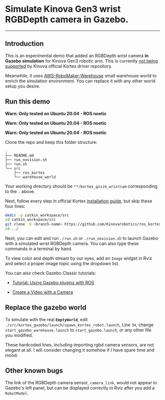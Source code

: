 # Simulate Kinova Gen3 wrist RGBDepth camera in Gazebo.

---

## Introduction

This is an experimental demo that added an RGBDepth wrist camera **in Gazebo simulation** for Kinova Gen3 robotic arm. This is currently [not being supported](https://github.com/Kinovarobotics/ros_kortex/issues/46) by Kinova official Kortex driver repository.

Meanwhile, it uses [AWS-RoboMaker-Warehouse](https://github.com/aws-robotics/aws-robomaker-small-warehouse-world) small warehouse world to enrich the simulation environment. You can replace it with any other world setup you desire.

## Run this demo

**Warn: Only tested on Ubuntu 20.04 - ROS noetic**

**Warn: Only tested on Ubuntu 20.04 - ROS noetic**

**Warn: Only tested on Ubuntu 20.04 - ROS noetic**

Clone the repo and keep this folder structure:

```plain
.
├── README.md
├── run_novision.sh
├── run.sh
└── src
	├── ros_kortex
	└── warehouse_world
```

Your working directory should be `**/kortex_gzsim_wristcam` corresponding to the `.` above.

Next, follow every step in official Kortex [installation guide](https://github.com/Kinovarobotics/ros_kortex?tab=readme-ov-file#installation), but skip these four lines:

```bash
mkdir -p catkin_workspace/src
cd catkin_workspace/src
git clone -b <branch-name> https://github.com/Kinovarobotics/ros_kortex.git
cd ../
```

Next, you can edit and run `./run.sh` or `./run_novision.sh` to launch Gazebo with a simulated wrist RGBDepth camera. You can also type these commands in a terminal by hand.

To view color and depth stream by our eyes, add an `Image` widget in Rviz and select a proper image topic using the dropdown list. 

You can also check Gazebo Classic tutorials:

- [Tutorial: Using Gazebo plugins with ROS](https://classic.gazebosim.org/tutorials?tut=ros_gzplugins)

- [Create a Video with a Camera](https://classic.gazebosim.org/tutorials?tut=camera_save)

## Replace the gazebo world

To simulate with the real **`EmptyWorld`**, edit `./src/kortex_gazebo/launch/spawn_kortex_robot.launch`, Line `34`, change `start_gazebo_warehouse.launch` to `start_gazebo.launch`, or any other file you modified.

These hardcoded lines, including importing rgbd camera sensors, are not elegant at all. I will consider changing it somehow if I have spare time and mood.

## Other known bugs

The link of the RGBDepth camera sensor, `camera_link`, would not appear in Gazebo's left panel, but can be displayed correctly in Rviz after you add a `RobotModel`.